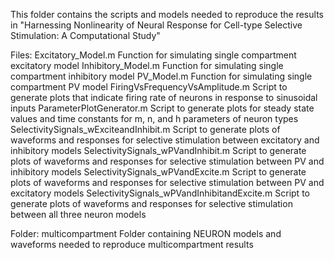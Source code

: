 This folder contains the scripts and models needed to reproduce the results
in "Harnessing Nonlinearity of Neural Response for Cell-type Selective
Stimulation: A Computational Study"

Files:
Excitatory_Model.m
    Function for simulating single compartment excitatory model
Inhibitory_Model.m
    Function for simulating single compartment inhibitory model
PV_Model.m
    Function for simulating single compartment PV model
FiringVsFrequencyVsAmplitude.m
    Script to generate plots that indicate firing rate of neurons in 
    response to sinusoidal inputs
ParameterPlotGenerator.m
    Script to generate plots for steady state values and time constants for
    m, n, and h parameters of neuron types
SelectivitySignals_wExciteandInhibit.m
    Script to generate plots of waveforms and responses for selective
    stimulation between excitatory and inhibitory models
SelectivitySignals_wPVandInhibit.m
    Script to generate plots of waveforms and responses for selective
    stimulation between PV and inhibitory models
SelectivitySignals_wPVandExcite.m
    Script to generate plots of waveforms and responses for selective
    stimulation between PV and excitatory models
SelectivitySignals_wPVandInhibitandExcite.m
    Script to generate plots of waveforms and responses for selective
    stimulation between all three neuron models

Folder:
multicompartment
    Folder containing NEURON models and waveforms needed to reproduce
    multicompartment results
    
